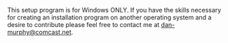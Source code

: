 This setup program is for Windows ONLY.  If you have the skills necessary for creating an installation program on another operating system and a desire to contribute please feel free to contact me at dan-murphy@comcast.net.
